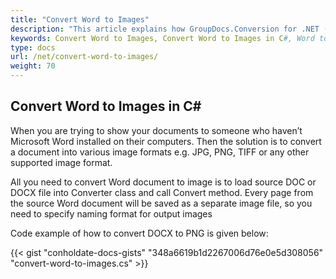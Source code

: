```yaml
---
title: "Convert Word to Images"
description: "This article explains how GroupDocs.Conversion for .NET (which is a part of Conholdate.Total for .NET) supports Word conversion to Images."
keywords: Convert Word to Images, Convert Word to Images in C#, Word to Images
type: docs
url: /net/convert-word-to-images/
weight: 70
---
```


## Convert Word to Images in C#

When you are trying to show your documents to someone who haven’t Microsoft Word installed on their computers. Then the solution is to convert a document into various image formats e.g. JPG, PNG, TIFF or any other supported image format. 

All you need to convert Word document to image is to load source DOC or DOCX file into Converter class and call Convert method. Every page from the source Word document will be saved as a separate image file, so you need to specify naming format for output images

Code example of how to convert DOCX to PNG is given below:

{{< gist "conholdate-docs-gists" "348a6619b1d2267006d76e0e5d308056" "convert-word-to-images.cs" >}}











